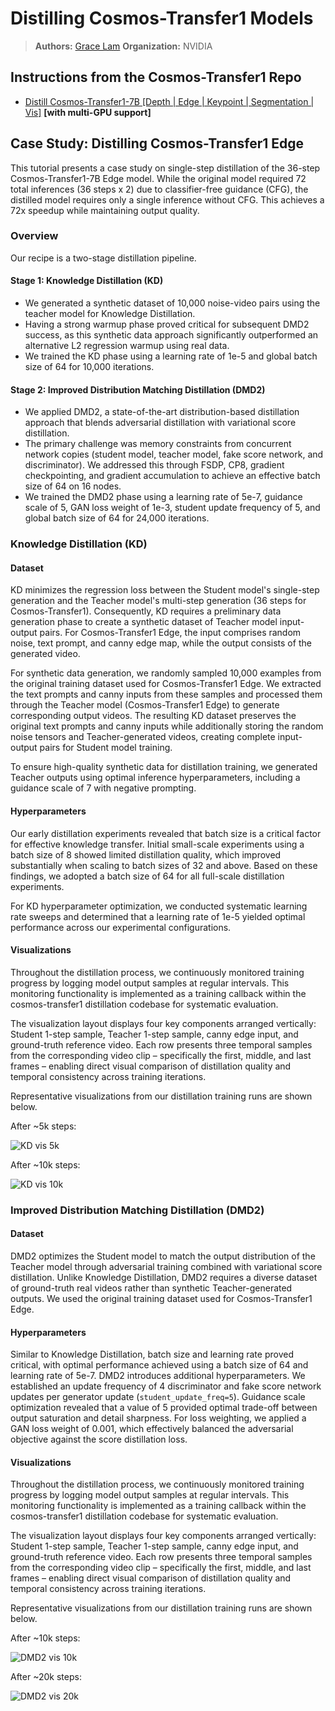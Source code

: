 # Distilling Cosmos-Transfer1 Models

> **Authors:** [Grace Lam](https://www.linkedin.com/in/grace-lam/)
> **Organization:** NVIDIA

## Instructions from the Cosmos-Transfer1 Repo

- [Distill Cosmos-Transfer1-7B [Depth | Edge | Keypoint | Segmentation | Vis]](https://github.com/nvidia-cosmos/cosmos-transfer1/blob/main/examples/distillation_cosmos_transfer1_7b.md) **[with multi-GPU support]**

## Case Study: Distilling Cosmos-Transfer1 Edge

This tutorial presents a case study on single-step distillation of the 36-step Cosmos-Transfer1-7B Edge model. While the original model required 72 total inferences (36 steps x 2) due to classifier-free guidance (CFG), the distilled model requires only a single inference without CFG. This achieves a 72x speedup while maintaining output quality.

### Overview

Our recipe is a two-stage distillation pipeline.

#### Stage 1: Knowledge Distillation (KD)

- We generated a synthetic dataset of 10,000 noise-video pairs using the teacher model for Knowledge Distillation.
- Having a strong warmup phase proved critical for subsequent DMD2 success, as this synthetic data approach significantly outperformed an alternative L2 regression warmup using real data.
- We trained the KD phase using a learning rate of 1e-5 and global batch size of 64 for 10,000 iterations.

#### Stage 2: Improved Distribution Matching Distillation (DMD2)

- We applied DMD2, a state-of-the-art distribution-based distillation approach that blends adversarial distillation with variational score distillation.
- The primary challenge was memory constraints from concurrent network copies (student model, teacher model, fake score network, and discriminator). We addressed this through FSDP, CP8, gradient checkpointing, and gradient accumulation to achieve an effective batch size of 64 on 16 nodes.
- We trained the DMD2 phase using a learning rate of 5e-7, guidance scale of 5, GAN loss weight of 1e-3, student update frequency of 5, and global batch size of 64 for 24,000 iterations.

### Knowledge Distillation (KD)

#### Dataset

KD minimizes the regression loss between the Student model's single-step generation and the Teacher model's multi-step generation (36 steps for Cosmos-Transfer1). Consequently, KD requires a preliminary data generation phase to create a synthetic dataset of Teacher model input-output pairs. For Cosmos-Transfer1 Edge, the input comprises random noise, text prompt, and canny edge map, while the output consists of the generated video.

For synthetic data generation, we randomly sampled 10,000 examples from the original training dataset used for Cosmos-Transfer1 Edge. We extracted the text prompts and canny inputs from these samples and processed them through the Teacher model (Cosmos-Transfer1 Edge) to generate corresponding output videos. The resulting KD dataset preserves the original text prompts and canny inputs while additionally storing the random noise tensors and Teacher-generated videos, creating complete input-output pairs for Student model training.

To ensure high-quality synthetic data for distillation training, we generated Teacher outputs using optimal inference hyperparameters, including a guidance scale of 7 with negative prompting.

#### Hyperparameters

Our early distillation experiments revealed that batch size is a critical factor for effective knowledge transfer. Initial small-scale experiments using a batch size of 8 showed limited distillation quality, which improved substantially when scaling to batch sizes of 32 and above. Based on these findings, we adopted a batch size of 64 for all full-scale distillation experiments.

For KD hyperparameter optimization, we conducted systematic learning rate sweeps and determined that a learning rate of 1e-5 yielded optimal performance across our experimental configurations.

#### Visualizations

Throughout the distillation process, we continuously monitored training progress by logging model output samples at regular intervals. This monitoring functionality is implemented as a training callback within the cosmos-transfer1 distillation codebase for systematic evaluation.

The visualization layout displays four key components arranged vertically: Student 1-step sample, Teacher 1-step sample, canny edge input, and ground-truth reference video. Each row presents three temporal samples from the corresponding video clip – specifically the first, middle, and last frames – enabling direct visual comparison of distillation quality and temporal consistency across training iterations.

Representative visualizations from our distillation training runs are shown below.

After ~5k steps:

![KD vis 5k](../../assets/images/distillation/kd_transfer1_step5k.jpg)

After ~10k steps:

![KD vis 10k](../../assets/images/distillation/kd_transfer1_step10k.jpg)

### Improved Distribution Matching Distillation (DMD2)

#### Dataset

DMD2 optimizes the Student model to match the output distribution of the Teacher model through adversarial training combined with variational score distillation. Unlike Knowledge Distillation, DMD2 requires a diverse dataset of ground-truth real videos rather than synthetic Teacher-generated outputs. We used the original training dataset used for Cosmos-Transfer1 Edge.

#### Hyperparameters

Similar to Knowledge Distillation, batch size and learning rate proved critical, with optimal performance achieved using a batch size of 64 and learning rate of 5e-7. DMD2 introduces additional hyperparameters. We established an update frequency of 4 discriminator and fake score network updates per generator update (`student_update_freq=5`). Guidance scale optimization revealed that a value of 5 provided optimal trade-off between output saturation and detail sharpness. For loss weighting, we applied a GAN loss weight of 0.001, which effectively balanced the adversarial objective against the score distillation loss.

#### Visualizations

Throughout the distillation process, we continuously monitored training progress by logging model output samples at regular intervals. This monitoring functionality is implemented as a training callback within the cosmos-transfer1 distillation codebase for systematic evaluation.

The visualization layout displays four key components arranged vertically: Student 1-step sample, Teacher 1-step sample, canny edge input, and ground-truth reference video. Each row presents three temporal samples from the corresponding video clip – specifically the first, middle, and last frames – enabling direct visual comparison of distillation quality and temporal consistency across training iterations.

Representative visualizations from our distillation training runs are shown below.

After ~10k steps:

![DMD2 vis 10k](../../assets/images/distillation/dmd2_transfer1_step10k.jpg)

After ~20k steps:

![DMD2 vis 20k](../../assets/images/distillation/dmd2_transfer1_step20k.jpg)
